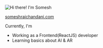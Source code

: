 ![Hi there! I'm Somesh](https://en.bloggif.com/tmp/f386bc0657a79a77170a2f6d2f1ff6a7/text.gif?1663364834)

[someshraichandani.com](https://someshraichandani.netlify.app/)

Currently, I'm
- Working as a Frontend(ReactJS) developer
- Learning basics about AI & AR 


